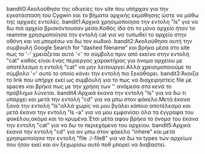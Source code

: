 bandit0:Ακολούθησα της οδιγείες τον site που υπήρχαν για την εγκατάσταση του Cygwin και το βήματα αρχικής εκμάθησης ώστε να μάθω της αρχικές εντολές.
bandit1:Αρχικά χρησιμοποίησα την εντολη "ls" για να δω πιά αρχεία βρισκόντουσαν μέσα.Καθός ίδα ότι το μόνο αρχείο ήταν το reamme χρησιμοποίησα την εντολή cat για να τυπωθεί το αρχείο στην οθόνη και να μπορέσω να δω τον κωδικό.
bandit2:Ακολούθησα αυτή την συμβουλή Google Search for “dashed filename” και βρήκα μέσα στο site πως το '-' χρειάζεται αυτό  '<' το σύμβολο  πριν από εκείνο στην εντολή "cat" καθός είναι ένας περίεργος χαρακτήρας για όνομα αρχείου με αποτέλεσμα η εντολή "cat" να μην λειτουργεί.Αλλά χρεισιμοποιούμε το σύμβολο '<' αυτό το οποίο κάνει την εντολή πιο ξεκάθαρει.
bandit3:Άνοιξα το link που υπήρχε εκεί ως συμβουλή για το πως να διαχειρηστείς file με spaces και βρήκα πως με την χρήση των '\' ανάμεσα στα κενά το πρόβλημα λύνεται.
bandit4:Αρχικά έκανα την εντολή "ls" για να δω τι υπάρχει και μετά την εντολή "cd" για να μπω στον φάκελο.Μετά έκανα ξανά την εντολή "ls"αλλά χωρίς να μου βγάλει κάποιο αποτέλεσμα και μετά έκανα την εντολη "ls -a" για να μου εμφανίσει όλα τα έγγραφα του φακέλου,ακόμα και το κρυμένα.Έτσι μέτα αφου βρήκα το όνομα του έκανα την εντολη "cat" για να δω το περιεχόμενο του αρχείου. 
bandit5:Αρχικά έκανα την εντολή "cd" για αν μπω στον φάκελο "inhere" και μετά χρησιμοποίησα την εντολή "file ./-file8" για να δω τα types των αρχείων που ήταν εκεί και αν ξεχωρίσω αυτό ποθ μπορεί να διαβαστεί.


